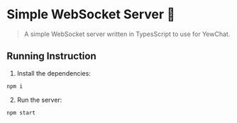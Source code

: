 # Simple WebSocket Server 🎒

> A simple WebSocket server written in TypesScript to use for YewChat.

## Running Instruction

1. Install the dependencies:

```bash
npm i
```

2. Run the server:

```bash
npm start
```